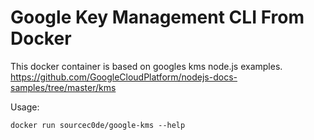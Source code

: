 Google Key Management CLI From Docker
===

This docker container is based on googles kms node.js examples.
https://github.com/GoogleCloudPlatform/nodejs-docs-samples/tree/master/kms

Usage:

```
docker run sourcec0de/google-kms --help
```